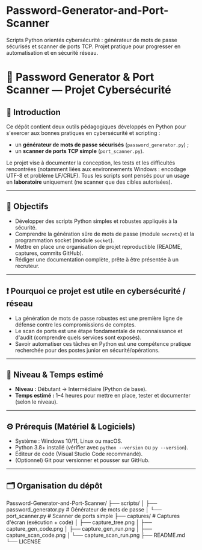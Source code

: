 # Password-Generator-and-Port-Scanner
Scripts Python orientés cybersécurité : générateur de mots de passe sécurisés et scanner de ports TCP. Projet pratique pour progresser en automatisation et en sécurité réseau.

# 🔐 Password Generator & Port Scanner — Projet Cybersécurité

## 📌 Introduction
Ce dépôt contient deux outils pédagogiques développés en Python pour s'exercer aux bonnes pratiques en cybersécurité et scripting :  
- un **générateur de mots de passe sécurisés** (`password_generator.py`) ;  
- un **scanner de ports TCP simple** (`port_scanner.py`).  

Le projet vise à documenter la conception, les tests et les difficultés rencontrées (notamment liées aux environnements Windows : encodage UTF-8 et problème LF/CRLF). Tous les scripts sont pensés pour un usage en **laboratoire** uniquement (ne scanner que des cibles autorisées).

---

## 🎯 Objectifs
- Développer des scripts Python simples et robustes appliqués à la sécurité.  
- Comprendre la génération sûre de mots de passe (module `secrets`) et la programmation socket (module `socket`).  
- Mettre en place une organisation de projet reproductible (README, captures, commits GitHub).  
- Rédiger une documentation complète, prête à être présentée à un recruteur.

---

## ❗ Pourquoi ce projet est utile en cybersécurité / réseau
- La génération de mots de passe robustes est une première ligne de défense contre les compromissions de comptes.  
- Le scan de ports est une étape fondamentale de reconnaissance et d'audit (comprendre quels services sont exposés).  
- Savoir automatiser ces tâches en Python est une compétence pratique recherchée pour des postes junior en sécurité/opérations.

---

## 🧭 Niveau & Temps estimé
- **Niveau :** Débutant → Intermédiaire (Python de base).  
- **Temps estimé :** 1–4 heures pour mettre en place, tester et documenter (selon le niveau).

---

## ⚙️ Prérequis (Matériel & Logiciels)
- Système : Windows 10/11, Linux ou macOS.  
- Python 3.8+ installé (vérifier avec `python --version` ou `py --version`).  
- Éditeur de code (Visual Studio Code recommandé).  
- (Optionnel) Git pour versionner et pousser sur GitHub.  

---

## 🗂️ Organisation du dépôt
Password-Generator-and-Port-Scanner/
├── scripts/
│ ├── password_generator.py # Générateur de mots de passe
│ └── port_scanner.py # Scanner de ports simple
├── captures/ # Captures d'écran (exécution + code)
│ ├── capture_tree.png
│ ├── capture_gen_code.png
│ ├── capture_gen_run.png
│ ├── capture_scan_code.png
│ └── capture_scan_run.png
├── README.md
└── LICENSE
